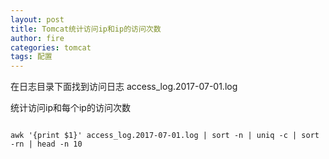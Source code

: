 ```yaml
---
layout: post
title: Tomcat统计访问ip和ip的访问次数
author: fire
categories: tomcat 
tags: 配置
---
```


在日志目录下面找到访问日志  access_log.2017-07-01.log

统计访问ip和每个ip的访问次数

```

awk '{print $1}' access_log.2017-07-01.log | sort -n | uniq -c | sort -rn | head -n 10

```